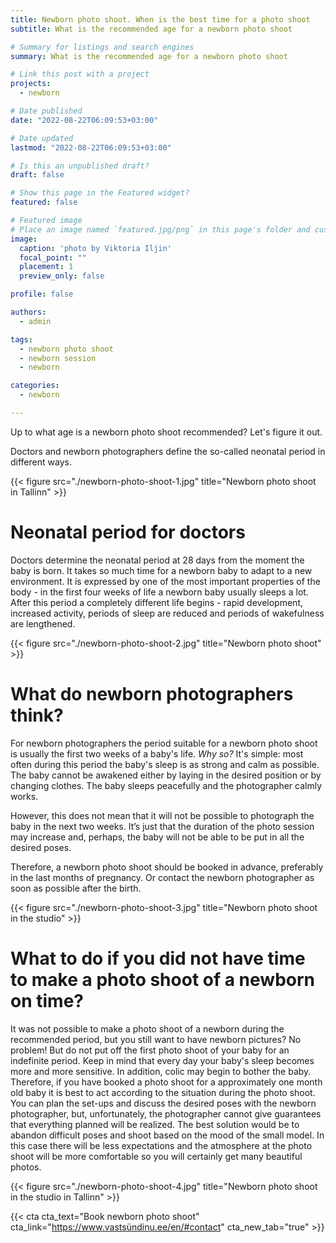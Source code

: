```yaml
---
title: Newborn photo shoot. When is the best time for a photo shoot
subtitle: What is the recommended age for a newborn photo shoot

# Summary for listings and search engines
summary: What is the recommended age for a newborn photo shoot

# Link this post with a project
projects: 
  - newborn

# Date published
date: "2022-08-22T06:09:53+03:00"

# Date updated
lastmod: "2022-08-22T06:09:53+03:00"

# Is this an unpublished draft?
draft: false

# Show this page in the Featured widget?
featured: false

# Featured image
# Place an image named `featured.jpg/png` in this page's folder and customize its options here.
image:
  caption: 'photo by Viktoria Iljin'
  focal_point: ""
  placement: 1
  preview_only: false

profile: false

authors:
  - admin

tags:
  - newborn photo shoot
  - newborn session
  - newborn

categories:
  - newborn

---
```

Up to what age is a newborn photo shoot recommended? Let's figure it out.

Doctors and newborn photographers define the so-called neonatal period in different ways.

{{< figure src="./newborn-photo-shoot-1.jpg" title="Newborn photo shoot in Tallinn" >}}

# Neonatal period for doctors
Doctors determine the neonatal period at 28 days from the moment the baby is born. It takes so much time for a newborn baby to adapt to a new environment. It is expressed by one of the most important properties of the body - in the first four weeks of life a newborn baby usually sleeps a lot. After this period a completely different life begins - rapid development, increased activity, periods of sleep are reduced and periods of wakefulness are lengthened.

{{< figure src="./newborn-photo-shoot-2.jpg" title="Newborn photo shoot" >}}

# What do newborn photographers think?
For newborn photographers the period suitable for a newborn photo shoot is usually the first two weeks of a baby's life. _Why so?_ It's simple: most often during this period the baby's sleep is as strong and calm as possible. The baby cannot be awakened either by laying in the desired position or by changing clothes. The baby sleeps peacefully and the photographer calmly works.

However, this does not mean that it will not be possible to photograph the baby in the next two weeks. It’s just that the duration of the photo session may increase and, perhaps, the baby will not be able to be put in all the desired poses.

Therefore, a newborn photo shoot should be booked in advance, preferably in the last months of pregnancy. Or contact the newborn photographer as soon as possible after the birth.

{{< figure src="./newborn-photo-shoot-3.jpg" title="Newborn photo shoot in the studio" >}}

# What to do if you did not have time to make a photo shoot of a newborn on time?
It was not possible to make a photo shoot of a newborn during the recommended period, but you still want to have newborn pictures? No problem! But do not put off the first photo shoot of your baby for an indefinite period. Keep in mind that every day your baby's sleep becomes more and more sensitive. In addition, colic may begin to bother the baby. Therefore, if you have booked a photo shoot for a approximately one month old baby it is best to act according to the situation during the photo shoot. You can plan the set-ups and discuss the desired poses with the newborn photographer, but, unfortunately, the photographer cannot give guarantees that everything planned will be realized. The best solution would be to abandon difficult poses and shoot based on the mood of the small model. In this case there will be less expectations and the atmosphere at the photo shoot will be more comfortable so you will certainly get many beautiful photos.

{{< figure src="./newborn-photo-shoot-4.jpg" title="Newborn photo shoot in the studio in Tallinn" >}}

{{< cta cta_text="Book newborn photo shoot" cta_link="https://www.vastsündinu.ee/en/#contact" cta_new_tab="true" >}}